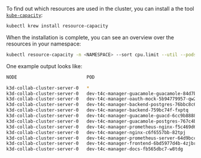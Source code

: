 <!--
 ~ SPDX-FileCopyrightText: Copyright DB Netz AG and the capella-collab-manager contributors
 ~ SPDX-License-Identifier: Apache-2.0
 -->

To find out which resources are used in the cluster, you can install a
the tool [`kube-capacity`](https://github.com/robscott/kube-capacity):

```zsh
kubectl krew install resource-capacity
```

When the installation is complete, you can see an overview over the resources in your namespace:

```zsh
kubectl resource-capacity -n <NAMESPACE> --sort cpu.limit --util --pods
```

One example output looks like:

```zsh
NODE                          POD                                                    CPU REQUESTS   CPU LIMITS    CPU UTIL   MEMORY REQUESTS   MEMORY LIMITS   MEMORY UTIL

k3d-collab-cluster-server-0   *                                                      560m (4%)      2050m (17%)   18m (0%)   85Mi (0%)         1510Mi (5%)     750Mi (2%)
k3d-collab-cluster-server-0   dev-t4c-manager-guacamole-guacamole-84d7b5867d-f9dgj   50m (0%)       500m (4%)     2m (0%)    5Mi (0%)          500Mi (1%)      455Mi (1%)
k3d-collab-cluster-server-0   dev-t4c-manager-oauth-mock-5b94779957-qw2b9            50m (0%)       500m (4%)     1m (0%)    5Mi (0%)          500Mi (1%)      168Mi (0%)
k3d-collab-cluster-server-0   dev-t4c-manager-backend-postgres-76bbc8c6cb-wwmfm      100m (0%)      200m (1%)     6m (0%)    20Mi (0%)         100Mi (0%)      60Mi (0%)
k3d-collab-cluster-server-0   dev-t4c-manager-backend-759bc74f-fxptq                 50m (0%)       200m (1%)     0Mi (0%)   20Mi (0%)         100Mi (0%)      0Mi (0%)
k3d-collab-cluster-server-0   dev-t4c-manager-guacamole-guacd-6cc9b88885-2psq5       50m (0%)       100m (0%)     1m (0%)    5Mi (0%)          50Mi (0%)       11Mi (0%)
k3d-collab-cluster-server-0   dev-t4c-manager-guacamole-postgres-767c4b8b87-2464m    50m (0%)       100m (0%)     10m (0%)   5Mi (0%)          50Mi (0%)       34Mi (0%)
k3d-collab-cluster-server-0   dev-t4c-manager-prometheus-nginx-f5c469d66-mdm5x       50m (0%)       100m (0%)     0m (0%)    5Mi (0%)          50Mi (0%)       2Mi (0%)
k3d-collab-cluster-server-0   dev-t4c-manager-nginx-c6f6557bb-82tpj                  50m (0%)       100m (0%)     0m (0%)    5Mi (0%)          50Mi (0%)       2Mi (0%)
k3d-collab-cluster-server-0   dev-t4c-manager-prometheus-server-64d9bcccb4-ggsj2     50m (0%)       100m (0%)     1m (0%)    5Mi (0%)          50Mi (0%)       18Mi (0%)
k3d-collab-cluster-server-0   dev-t4c-manager-frontend-6bd5977d4b-4zjbr              50m (0%)       100m (0%)     1m (0%)    5Mi (0%)          50Mi (0%)       2Mi (0%)
k3d-collab-cluster-server-0   dev-t4c-manager-docs-fb565dbc7-w8tdg                   10m (0%)       50m (0%)      1m (0%)    5Mi (0%)          10Mi (0%)       2Mi (0%)
```
